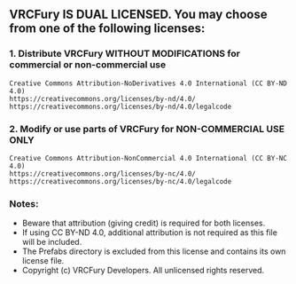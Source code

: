 ## VRCFury IS DUAL LICENSED. You may choose from one of the following licenses:

### 1. Distribute VRCFury **WITHOUT MODIFICATIONS** for commercial or non-commercial use

```
Creative Commons Attribution-NoDerivatives 4.0 International (CC BY-ND 4.0)
https://creativecommons.org/licenses/by-nd/4.0/
https://creativecommons.org/licenses/by-nd/4.0/legalcode
```

### 2. Modify or use parts of VRCFury for **NON-COMMERCIAL USE ONLY** 

```
Creative Commons Attribution-NonCommercial 4.0 International (CC BY-NC 4.0)
https://creativecommons.org/licenses/by-nc/4.0/
https://creativecommons.org/licenses/by-nc/4.0/legalcode
```

### Notes:

* Beware that attribution (giving credit) is required for both licenses.
* If using CC BY-ND 4.0, additional attribution is not required as this file will be included.
* The Prefabs directory is excluded from this license and contains its own license file.
* Copyright (c) VRCFury Developers. All unlicensed rights reserved.
